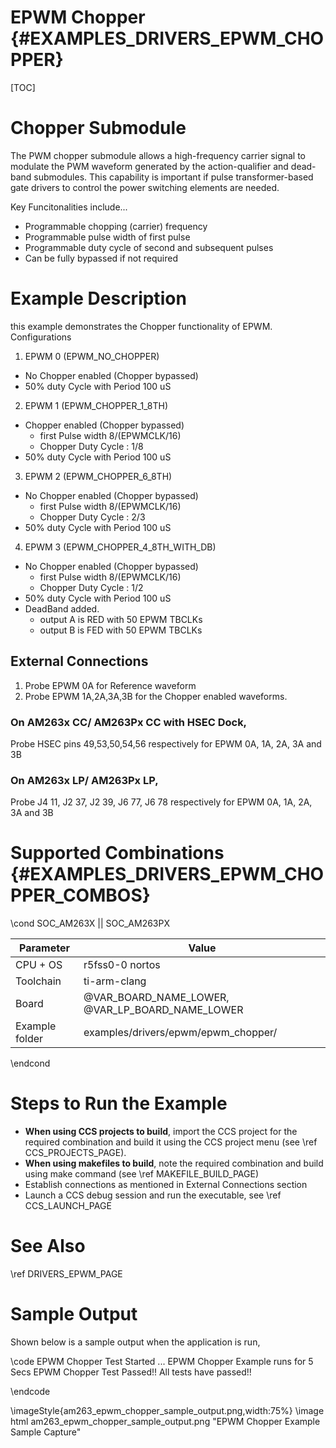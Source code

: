 # EPWM Chopper {#EXAMPLES_DRIVERS_EPWM_CHOPPER}

[TOC]

# Chopper Submodule 
 The PWM chopper submodule allows a high-frequency carrier signal to modulate the PWM waveform generated by the action-qualifier and dead-band submodules. This capability is important if pulse transformer-based gate drivers to control the power switching elements are needed.

Key Funcitonalities include...
 - Programmable chopping (carrier) frequency 
 - Programmable pulse width of first pulse
 - Programmable duty cycle of second and subsequent pulses
 - Can be fully bypassed if not required

# Example Description
 this example demonstrates the Chopper functionality of EPWM. 
Configurations
1. EPWM 0 (EPWM_NO_CHOPPER)
 - No Chopper enabled (Chopper bypassed) 
 - 50% duty Cycle with Period 100 uS 
 
2. EPWM 1 (EPWM_CHOPPER_1_8TH)
 - Chopper enabled (Chopper bypassed) 
     - first Pulse width 8/(EPWMCLK/16)
     - Chopper Duty Cycle : 1/8
 - 50% duty Cycle with Period 100 uS 
 
3. EPWM 2 (EPWM_CHOPPER_6_8TH)
 - No Chopper enabled (Chopper bypassed) 
     - first Pulse width 8/(EPWMCLK/16)
     - Chopper Duty Cycle : 2/3
 - 50% duty Cycle with Period 100 uS 
 
4. EPWM 3 (EPWM_CHOPPER_4_8TH_WITH_DB)
 - No Chopper enabled (Chopper bypassed) 
     - first Pulse width 8/(EPWMCLK/16)
     - Chopper Duty Cycle : 1/2
 - 50% duty Cycle with Period 100 uS 
 - DeadBand added.
     - output A is RED with 50 EPWM TBCLKs
     - output B is FED with 50 EPWM TBCLKs
 
## External Connections
1. Probe EPWM 0A for Reference waveform 
2. Probe EPWM 1A,2A,3A,3B for the Chopper enabled waveforms.
### On AM263x CC/ AM263Px CC with HSEC Dock, 
Probe HSEC pins 49,53,50,54,56 respectively for EPWM 0A, 1A, 2A, 3A and 3B
### On AM263x LP/ AM263Px LP,
Probe J4 11, J2 37, J2 39, J6 77, J6 78 respectively for EPWM 0A, 1A, 2A, 3A and 3B

# Supported Combinations {#EXAMPLES_DRIVERS_EPWM_CHOPPER_COMBOS}

\cond SOC_AM263X || SOC_AM263PX

 Parameter      | Value
 ---------------|-----------
 CPU + OS       | r5fss0-0 nortos
 Toolchain      | ti-arm-clang
 Board          | @VAR_BOARD_NAME_LOWER, @VAR_LP_BOARD_NAME_LOWER
 Example folder | examples/drivers/epwm/epwm_chopper/

\endcond

# Steps to Run the Example

- **When using CCS projects to build**, import the CCS project for the required combination
  and build it using the CCS project menu (see \ref CCS_PROJECTS_PAGE).
- **When using makefiles to build**, note the required combination and build using
  make command (see \ref MAKEFILE_BUILD_PAGE)
- Establish connections as mentioned in External Connections section
- Launch a CCS debug session and run the executable, see \ref CCS_LAUNCH_PAGE

# See Also

\ref DRIVERS_EPWM_PAGE

# Sample Output

Shown below is a sample output when the application is run,

\code
EPWM Chopper Test Started ...
EPWM Chopper Example runs for 5 Secs
EPWM Chopper Test Passed!!
All tests have passed!!

\endcode

\imageStyle{am263_epwm_chopper_sample_output.png,width:75%}
\image html am263_epwm_chopper_sample_output.png "EPWM Chopper Example Sample Capture"

